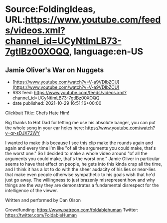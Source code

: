 # Source:FoldingIdeas, URL:https://www.youtube.com/feeds/videos.xml?channel_id=UCyNtlmLB73-7gtlBz00XOQQ, language:en-US

## Jamie Oliver's War on Nuggets
 - [https://www.youtube.com/watch?v=V-a9VDIbZCU](https://www.youtube.com/watch?v=V-a9VDIbZCU)
 - RSS feed: https://www.youtube.com/feeds/videos.xml?channel_id=UCyNtlmLB73-7gtlBz00XOQQ
 - date published: 2021-10-29 16:51:16+00:00

Clickbait Title: Chefs Hate Him!

Big thanks to Hot Dad for letting me use his absolute banger, you can put the whole song in your ear holes here: https://www.youtube.com/watch?v=qr-sDJX72WY

I wanted to make this because I see this clip make the rounds again and again and every time I'm like "of all the arguments you could make, that's the worst one." So I decided to make a whole video around "of all the arguments you could make, that's the worst one." Jamie Oliver in particular seems to have that effect on people, he gets into this kinda crap all the time, and I think it has a lot to do with the sheer audacity of his lies or near-lies that make even people otherwise sympathetic to his goals wish that he'd just go away. The willingness to just brazenly misrepresent how and why things are the way they are demonstrates a fundamental disrespect for the intelligence of the viewer.

Written and performed by Dan Olson

Crowdfunding: https://www.patreon.com/foldablehuman
Twitter: https://twitter.com/FoldableHuman

